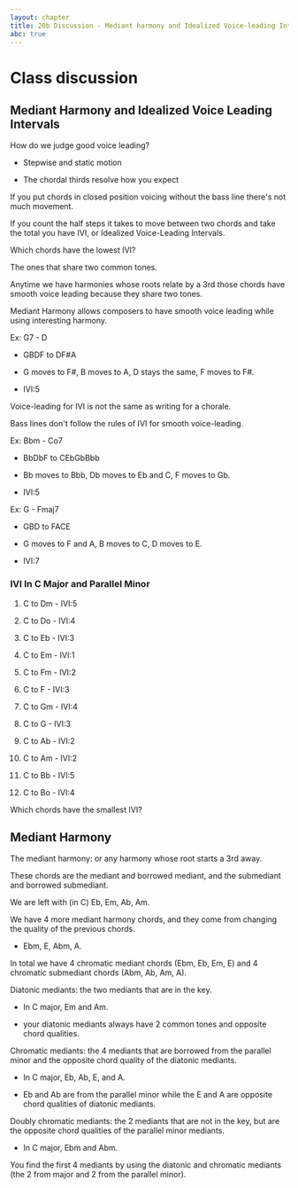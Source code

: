 ```yaml
---
layout: chapter
title: 20b Discussion - Mediant harmony and Idealized Voice-leading Intervals
abc: true
---
```


# Class discussion





## Mediant Harmony and Idealized Voice Leading Intervals



How do we judge good voice leading?

- Stepwise and static motion

- The chordal thirds resolve how you expect



If you put chords in closed position voicing without the bass line there's not much movement.

If you count the half steps it takes to move between two chords and take the total you have IVI, or Idealized Voice-Leading Intervals.



Which chords have the lowest IVI?

The ones that share two common tones.

Anytime we have harmonies whose roots relate by a 3rd those chords have smooth voice leading because they share two tones. 

Mediant Harmony allows composers to have smooth voice leading while using interesting harmony.

 

Ex: G7 - D

- GBDF to DF#A

- G moves to F#, B moves to A, D stays the same, F moves to F#.

- IVI:5



Voice-leading for IVI is not the same as writing for a chorale. 

Bass lines don't follow the rules of IVI for smooth voice-leading.



Ex: Bbm - Co7

- BbDbF to CEbGbBbb

- Bb moves to Bbb, Db moves to Eb and C, F moves to Gb.

- IVI:5



Ex: G - Fmaj7

- GBD to FACE

- G moves to F and A, B moves to C, D moves to E.

- IVI:7



### IVI In C Major and Parallel Minor



1. C to Dm - IVI:5

2. C to Do - IVI:4

3. C to Eb - IVI:3

4. C to Em - IVI:1

5. C to Fm - IVI:2

6. C to F - IVI:3

7. C to Gm - IVI:4

8. C to G - IVI:3

9. C to Ab - IVI:2

10. C to Am - IVI:2

11. C to Bb - IVI:5

12. C to Bo - IVI:4



Which chords have the smallest IVI?



## Mediant Harmony



The mediant harmony: or any harmony whose root starts a 3rd away.

These chords are the mediant and borrowed mediant, and the submediant and borrowed submediant.

We are left with (in C) Eb, Em, Ab, Am. 

We have 4 more mediant harmony chords, and they come from changing the quality of the previous chords.

- Ebm, E, Abm, A.

In total we have 4 chromatic mediant chords (Ebm, Eb, Em, E) and 4 chromatic submediant chords (Abm, Ab, Am, A).



Diatonic mediants: the two mediants that are in the key.

- In C major, Em and Am.

- your diatonic mediants always have 2 common tones and opposite chord qualities.



Chromatic mediants: the 4 mediants that are borrowed from the parallel minor and the opposite chord quality of the diatonic mediants.

- In C major, Eb, Ab, E, and A.

- Eb and Ab are from the parallel minor while the E and A are opposite chord qualities of diatonic mediants. 



Doubly chromatic mediants: the 2 mediants that are not in the key, but are the opposite chord qualities of the parallel minor mediants.

- In C major, Ebm and Abm.



You find the first 4 mediants by using the diatonic and chromatic mediants (the 2 from major and 2 from the parallel minor).







